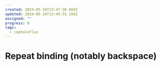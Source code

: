 ```yaml
---
created: 2024-05-16T13:47:38.604Z
updated: 2024-05-16T13:49:55.156Z
assigned: ""
progress: 0
tags:
  - cephaloflux
---
```


# Repeat binding (notably backspace)
